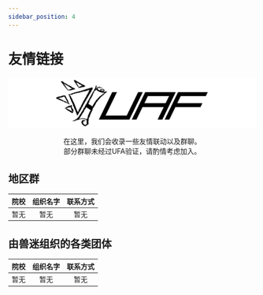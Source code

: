 ```yaml
---
sidebar_position: 4
---
```


# 友情链接
![UAF_FULL_TEMP_LOGO](./UAF_TEMP_LOGO_smol.png)
<center>在这里，我们会收录一些友情联动以及群聊。</center>

<center>部分群聊未经过UFA验证，请酌情考虑加入。</center>

## 地区群

| 院校 | 组织名字 | 联系方式 |
| :----: | :----: | :----: |
| 暂无| 暂无| 暂无|

## 由兽迷组织的各类团体

| 院校 | 组织名字 | 联系方式 |
| :----: | :----: | :----: |
| 暂无| 暂无| 暂无|


